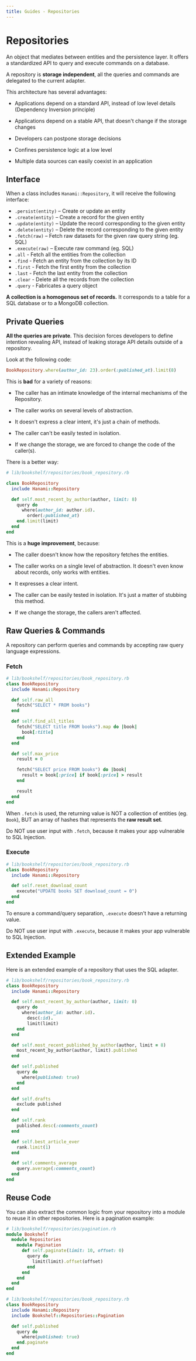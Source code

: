 ```yaml
---
title: Guides - Repositories
---
```


# Repositories

An object that mediates between entities and the persistence layer.
It offers a standardized API to query and execute commands on a database.

A repository is **storage independent**, all the queries and commands are
delegated to the current adapter.

This architecture has several advantages:

  * Applications depend on a standard API, instead of low level details
    (Dependency Inversion principle)

  * Applications depend on a stable API, that doesn't change if the
    storage changes

  * Developers can postpone storage decisions

  * Confines persistence logic at a low level

  * Multiple data sources can easily coexist in an application

## Interface

When a class includes `Hanami::Repository`, it will receive the following interface:

  * `.persist(entity)` – Create or update an entity
  * `.create(entity)`  – Create a record for the given entity
  * `.update(entity)`  – Update the record corresponding to the given entity
  * `.delete(entity)`  – Delete the record corresponding to the given entity
  * `.fetch(raw)`  – Fetch raw datasets for the given raw query string (eg. SQL)
  * `.execute(raw)`  – Execute raw command (eg. SQL)
  * `.all`   - Fetch all the entities from the collection
  * `.find`  - Fetch an entity from the collection by its ID
  * `.first` - Fetch the first entity from the collection
  * `.last`  - Fetch the last entity from the collection
  * `.clear` - Delete all the records from the collection
  * `.query` - Fabricates a query object

**A collection is a homogenous set of records.**
It corresponds to a table for a SQL database or to a MongoDB collection.

## Private Queries

**All the queries are private**.
This decision forces developers to define intention revealing API, instead of leaking storage API details outside of a repository.

Look at the following code:

```ruby
BookRepository.where(author_id: 23).order(:published_at).limit(8)
```

This is **bad** for a variety of reasons:

  * The caller has an intimate knowledge of the internal mechanisms of the Repository.

  * The caller works on several levels of abstraction.

  * It doesn't express a clear intent, it's just a chain of methods.

  * The caller can't be easily tested in isolation.

  * If we change the storage, we are forced to change the code of the caller(s).

There is a better way:

```ruby
# lib/bookshelf/repositories/book_repository.rb

class BookRepository
  include Hanami::Repository

  def self.most_recent_by_author(author, limit: 8)
    query do
      where(author_id: author.id).
        order(:published_at)
    end.limit(limit)
  end
end
```

This is a **huge improvement**, because:

  * The caller doesn't know how the repository fetches the entities.

  * The caller works on a single level of abstraction. It doesn't even know about records, only works with entities.

  * It expresses a clear intent.

  * The caller can be easily tested in isolation. It's just a matter of stubbing this method.

  * If we change the storage, the callers aren't affected.

## Raw Queries & Commands

A repository can perform queries and commands by accepting raw query language expressions.

### Fetch

```ruby
# lib/bookshelf/repositories/book_repository.rb
class BookRepository
  include Hanami::Repository

  def self.raw_all
    fetch("SELECT * FROM books")
  end

  def self.find_all_titles
    fetch("SELECT title FROM books").map do |book|
      book[:title]
    end
  end

  def self.max_price
    result = 0

    fetch("SELECT price FROM books") do |book|
      result = book[:price] if book[:price] > result
    end

    result
  end
end
```

When `.fetch` is used, the returning value is NOT a collection of entities (eg. `Book`), BUT an array of hashes that represents the **raw result set**.

<p class="warning">
  Do NOT use user input with <code>.fetch</code>, because it makes your app vulnerable to SQL Injection.
</p>

### Execute

```ruby
# lib/bookshelf/repositories/book_repository.rb
class BookRepository
  include Hanami::Repository

  def self.reset_download_count
    execute("UPDATE books SET download_count = 0")
  end
end
```

To ensure a command/query separation, `.execute` doesn't have a returning value.

<p class="warning">
  Do NOT use user input with <code>.execute</code>, because it makes your app vulnerable to SQL Injection.
</p>

## Extended Example

Here is an extended example of a repository that uses the SQL adapter.

```ruby
# lib/bookshelf/repositories/book_repository.rb
class BookRepository
  include Hanami::Repository

  def self.most_recent_by_author(author, limit: 8)
    query do
      where(author_id: author.id).
        desc(:id).
        limit(limit)
    end
  end

  def self.most_recent_published_by_author(author, limit = 8)
    most_recent_by_author(author, limit).published
  end

  def self.published
    query do
      where(published: true)
    end
  end

  def self.drafts
    exclude published
  end

  def self.rank
    published.desc(:comments_count)
  end

  def self.best_article_ever
    rank.limit(1)
  end

  def self.comments_average
    query.average(:comments_count)
  end
end
```

## Reuse Code

You can also extract the common logic from your repository into a module to reuse it in other repositories.
Here is a pagination example:

```ruby
# lib/bookshelf/repositories/pagination.rb
module Bookshelf
  module Repositories
    module Pagination
      def self.paginate(limit: 10, offset: 0)
        query do
          limit(limit).offset(offset)
        end
      end
    end
  end
end
```

```ruby
# lib/bookshelf/repositories/book_repository.rb
class BookRepository
  include Hanami::Repository
  include Bookshelf::Repositories::Pagination

  def self.published
    query do
      where(published: true)
    end.paginate
  end
end
```
